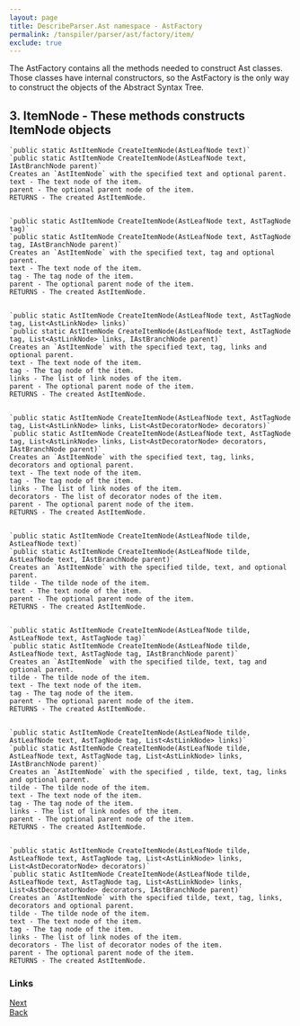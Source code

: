 ```yaml
---
layout: page
title: DescribeParser.Ast namespace - AstFactory
permalink: /tanspiler/parser/ast/factory/item/
exclude: true
---
```

The AstFactory contains all the methods needed to construct Ast classes. Those classes have internal constructors, so the AstFactory is the only way to construct the objects of the Abstract Syntax Tree.


## 3. ItemNode - These methods constructs ItemNode objects
	

	`public static AstItemNode CreateItemNode(AstLeafNode text)`
	`public static AstItemNode CreateItemNode(AstLeafNode text, IAstBranchNode parent)`
	Creates an `AstItemNode` with the specified text and optional parent.
	text - The text node of the item.
	parent - The optional parent node of the item.
	RETURNS - The created AstItemNode.


	`public static AstItemNode CreateItemNode(AstLeafNode text, AstTagNode tag)`
	`public static AstItemNode CreateItemNode(AstLeafNode text, AstTagNode tag, IAstBranchNode parent)`
	Creates an `AstItemNode` with the specified text, tag and optional parent.
	text - The text node of the item.
	tag - The tag node of the item.
	parent - The optional parent node of the item.
	RETURNS - The created AstItemNode.
	
	
	`public static AstItemNode CreateItemNode(AstLeafNode text, AstTagNode tag, List<AstLinkNode> links)`
	`public static AstItemNode CreateItemNode(AstLeafNode text, AstTagNode tag, List<AstLinkNode> links, IAstBranchNode parent)`
	Creates an `AstItemNode` with the specified text, tag, links and optional parent.
	text - The text node of the item.
	tag - The tag node of the item.
	links - The list of link nodes of the item.
	parent - The optional parent node of the item.
	RETURNS - The created AstItemNode.


	`public static AstItemNode CreateItemNode(AstLeafNode text, AstTagNode tag, List<AstLinkNode> links, List<AstDecoratorNode> decorators)`
	`public static AstItemNode CreateItemNode(AstLeafNode text, AstTagNode tag, List<AstLinkNode> links, List<AstDecoratorNode> decorators, IAstBranchNode parent)`
	Creates an `AstItemNode` with the specified text, tag, links, decorators and optional parent.
	text - The text node of the item.
	tag - The tag node of the item.
	links - The list of link nodes of the item.
	decorators - The list of decorator nodes of the item.
	parent - The optional parent node of the item.
	RETURNS - The created AstItemNode.


	`public static AstItemNode CreateItemNode(AstLeafNode tilde, AstLeafNode text)`
	`public static AstItemNode CreateItemNode(AstLeafNode tilde, AstLeafNode text, IAstBranchNode parent)`
	Creates an `AstItemNode` with the specified tilde, text, and optional parent.
	tilde - The tilde node of the item.
	text - The text node of the item.
	parent - The optional parent node of the item.
	RETURNS - The created AstItemNode.


	`public static AstItemNode CreateItemNode(AstLeafNode tilde, AstLeafNode text, AstTagNode tag)`
	`public static AstItemNode CreateItemNode(AstLeafNode tilde, AstLeafNode text, AstTagNode tag, IAstBranchNode parent)`
	Creates an `AstItemNode` with the specified tilde, text, tag and optional parent.
	tilde - The tilde node of the item.
	text - The text node of the item.
	tag - The tag node of the item.
	parent - The optional parent node of the item.
	RETURNS - The created AstItemNode.
	
	
	`public static AstItemNode CreateItemNode(AstLeafNode tilde, AstLeafNode text, AstTagNode tag, List<AstLinkNode> links)`
	`public static AstItemNode CreateItemNode(AstLeafNode tilde, AstLeafNode text, AstTagNode tag, List<AstLinkNode> links, IAstBranchNode parent)`
	Creates an `AstItemNode` with the specified , tilde, text, tag, links and optional parent.
	tilde - The tilde node of the item.
	text - The text node of the item.
	tag - The tag node of the item.
	links - The list of link nodes of the item.
	parent - The optional parent node of the item.
	RETURNS - The created AstItemNode.


	`public static AstItemNode CreateItemNode(AstLeafNode tilde, AstLeafNode text, AstTagNode tag, List<AstLinkNode> links, List<AstDecoratorNode> decorators)`
	`public static AstItemNode CreateItemNode(AstLeafNode tilde, AstLeafNode text, AstTagNode tag, List<AstLinkNode> links, List<AstDecoratorNode> decorators, IAstBranchNode parent)`
	Creates an `AstItemNode` with the specified tilde, text, tag, links, decorators and optional parent.
	tilde - The tilde node of the item.
	text - The text node of the item.
	tag - The tag node of the item.
	links - The list of link nodes of the item.
	decorators - The list of decorator nodes of the item.
	parent - The optional parent node of the item.
	RETURNS - The created AstItemNode.


### Links
[Next](/tanspiler/parser/ast/factory/expression/)<br>
[Back](/tanspiler/parser/ast/factory/tag/)